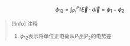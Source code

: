 $$\tag{电势差} \phi_{12}=\int^{P_{2}}_{P_{1}}\overrightarrow{ E} \cdot d \overrightarrow{l}=\phi_{1}-\phi_{2}$$
> [!info] 注释
> 1. $\phi_{12}$表示将单位正电荷从$P_{1}$到$P_{2}$的电势差